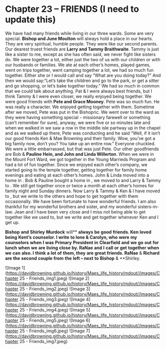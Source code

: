 # Chapter 23 – FRIENDS (I need to update this)

We have had many friends while living in our three wards.  Some are very special.  **Bishop and June Moulton** will always hold a place in our hearts.  They are very spiritual, humble people.  They were like our second parents.
Our dearest truest friends are **Larry and Tammy Braithwaite**.  Tammy is just like a sister to me, except as she has often said, we never fight like sisters do.  We were together a lot, either just the two of us with our children or with our husbands or families.  We ate at each other’s homes, played games, went on trips together, went camping together a lot, we had so much fun together.  Either she or I would call and say “What are you doing today?”  And then we would say:“Let’s take the children and go to the park, or get a sitter and go shopping, or let’s bake together today.”  We had so much in common that we could talk about anything.  Pat & I were always best friends, but I think Tammy & I were even closer, we really enjoyed being together.
We were good friends with **Pete and Grace Mooney**.  Pete was so much fun.  He was really a character.  We enjoyed getting together with them.  Sometime after we moved, Pete was put in the Bishopric.  We went over to the ward as they were having something special - missionary farewell or something (can’t remember for sure), anyway, we were five or so minutes late and when we walked in we saw a row in the middle isle partway up in the chapel and as we walked up there, Pete was conducting and he said “Well, if it isn’t our good friends Ken & Mae Browning and their family.  Wow, you’ve got a big family now, don’t you?  You take up an entire row.”  Everyone chuckled.  We were a little embarrassed, but that was just Pete.
Our other goodfriends are Bob & **Pauline Hein, and John and Linda Willerton**.  When we were in the Mount Fort Ward, we got together in the Young Marrieds Program and had a lot of fun together.  Since we enjoyed each other’s company, we started going to the temple together, getting together for family home evenings and eating at each other’s homes.  John & Linda moved into a home in .  Bob & Pauline bought a home in  , we moved to  and Larry & Tammy to .  We still get together once or twice a month at each other’s homes for family night and Sunday dinners.  Now Larry & Tammy & Ken & I have moved to , but we write to the others and hope to get together with them occasionally.  We have been fortunate to have wonderful friends.  I am also thankful for my wonderful brothers and sister, and my wonderful sisters-in-law.  Jean and I have been very close and I miss not being able to get together like we used to, but we write and get together whenever Ken and I get up.

**Bishop** **and** **Shirley** **Murdock** will** **always** **be** **good** **friends.  Ken** **loved** **being** **Kent’s** **counselor.  I** **write** **to **Ione** & **Carolyn**, who** **were** **my** **counselors** **when** **I** **was** **Primary** **President** **in** **Clearfield** **and** **we** **go** **out** **for** **lunch** **when** **we** **are** **living** **close** **by.   **RaNae**** **and** **I** **call** **or** **get** **together** **when** **we** **can** **also.  I** **think** **a** **lot** **of** **them, they** **are** **great** **friends. **RaNae**** & **Richard** **are** **the** **second** **couple** **from** **the** **left – next** **to** **Bishop** & **Shirley.














![Image 1](https://davidbrowning.github.io/history/Maes_life_history/mdout//images/Chapter 25 - Friends_img1.jpeg)
![Image 2](https://davidbrowning.github.io/history/Maes_life_history/mdout//images/Chapter 25 - Friends_img2.jpeg)
![Image 3](https://davidbrowning.github.io/history/Maes_life_history/mdout//images/Chapter 25 - Friends_img3.jpeg)
![Image 4](https://davidbrowning.github.io/history/Maes_life_history/mdout//images/Chapter 25 - Friends_img4.jpeg)
![Image 5](https://davidbrowning.github.io/history/Maes_life_history/mdout//images/Chapter 25 - Friends_img5.jpeg)
![Image 6](https://davidbrowning.github.io/history/Maes_life_history/mdout//images/Chapter 25 - Friends_img6.jpeg)
![Image 7](https://davidbrowning.github.io/history/Maes_life_history/mdout//images/Chapter 25 - Friends_img7.jpeg)